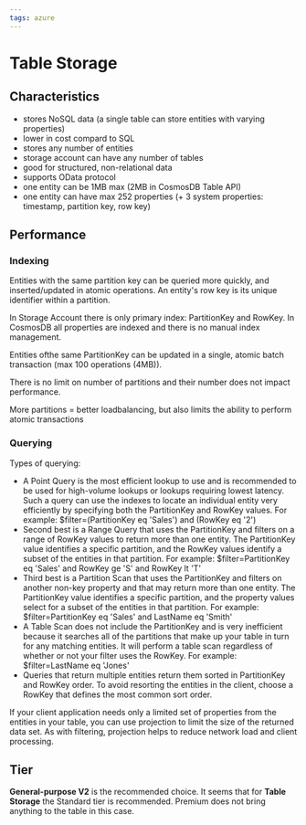 ```yaml
---
tags: azure
---
```


# Table Storage

## Characteristics

- stores NoSQL data (a single table can store entities with varying properties)
- lower in cost compard to SQL
- stores any number of entities
- storage account can have any number of tables
- good for structured, non-relational data
- supports OData protocol
- one entity can be 1MB max (2MB in CosmosDB Table API)
- one entity can have max 252 properties (+ 3 system properties: timestamp,
  partition key, row key)


## Performance

### Indexing

Entities with the same partition key can be queried more quickly, and
inserted/updated in atomic operations. An entity's row key is its unique
identifier within a partition.

In Storage Account there is only primary index: PartitionKey and RowKey. In
CosmosDB all properties are indexed and there is no manual index management.

Entities ofthe same PartitionKey can be updated in a single, atomic batch
transaction (max 100 operations (4MB)).

There is no limit on number of partitions and their number does not impact
performance.

More partitions = better loadbalancing, but also limits the ability to perform
atomic transactions

### Querying

Types of querying:

- A Point Query is the most efficient lookup to use and is recommended to be
  used for high-volume lookups or lookups requiring lowest latency. Such a query
  can use the indexes to locate an individual entity very efficiently by
  specifying both the PartitionKey and RowKey values. For example:
  $filter=(PartitionKey eq 'Sales') and (RowKey eq '2')
- Second best is a Range Query that uses the PartitionKey and filters on a range
  of RowKey values to return more than one entity. The PartitionKey value
  identifies a specific partition, and the RowKey values identify a subset of
  the entities in that partition. For example: $filter=PartitionKey eq 'Sales'
  and RowKey ge 'S' and RowKey lt 'T'
- Third best is a Partition Scan that uses the PartitionKey and filters on
  another non-key property and that may return more than one entity. The
  PartitionKey value identifies a specific partition, and the property values
  select for a subset of the entities in that partition. For example:
  $filter=PartitionKey eq 'Sales' and LastName eq 'Smith'
- A Table Scan does not include the PartitionKey and is very inefficient because
  it searches all of the partitions that make up your table in turn for any
  matching entities. It will perform a table scan regardless of whether or not
  your filter uses the RowKey. For example: $filter=LastName eq 'Jones'
- Queries that return multiple entities return them sorted in PartitionKey and
  RowKey order. To avoid resorting the entities in the client, choose a RowKey
  that defines the most common sort order.

If your client application needs only a limited set of properties from the
entities in your table, you can use projection to limit the size of the returned
data set. As with filtering, projection helps to reduce network load and client
processing.


## Tier

**General-purpose V2** is the recommended choice. It seems that for **Table
Storage** the Standard tier is recommended. Premium does not bring anything to
the table in this case.